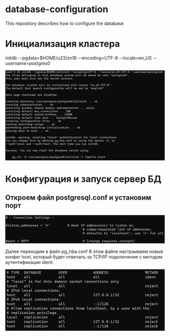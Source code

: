 # database-configuration
This repository describes how to configure the database

# Инициализация кластера
initdb --pgdata=$HOME/u23/zn16 --encoding=UTF-8 --locale=en_US --username=postgres0

![Вывод команды](/images/picture-1.png)

# Конфигурация и запуск сервер БД
## Откроем файл postgresql.conf и установим порт
![Символ "#" нужно убрать](/images/picture-2.png)

Далее переходим в файл pg_hba.conf
В этом файле настраиваем новый конфиг host, который будет отвечать за TCP/IP подключение с методом аутентификации ident:

![файл pg_hba.conf](/images/picture-3.png)
